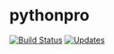 # pythonpro

[![Build Status](https://travis-ci.org/kleberyokota/pythonpro.svg?branch=master)](https://travis-ci.org/kleberyokota/pythonpro)
[![Updates](https://pyup.io/repos/github/kleberyokota/pythonpro/shield.svg)](https://pyup.io/repos/github/kleberyokota/pythonpro/)
